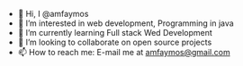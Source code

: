 - 👋 Hi, I @amfaymos
- 👀 I’m interested in web development, Programming in java
- 🌱 I’m currently learning Full stack Wed Development
- 💞️ I’m looking to collaborate on open source projects
- 📫 How to reach me: E-mail me at amfaymos@gmail.com

<!---
amfaymos/amfaymos is a ✨ special ✨ repository because its `README.md` (this file) appears on your GitHub profile.
You can click the Preview link to take a look at your changes.
--->

